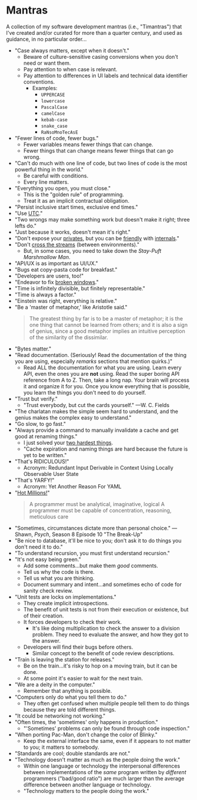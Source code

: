 # Mantras

A collection of my software development mantras (i.e., "Timantras") that I've created and/or curated for more than a quarter century, and used as guidance, in no particular order...

- "Case always matters, except when it doesn't."
  - Beware of culture-sensitive casing conversions when you don't need or want them.
  - Pay attention to when case is relevant.
  - Pay attention to differences in UI labels and technical data identifier conventions.
    - Examples:
      - `UPPERCASE`
      - `lowercase`
      - `PascalCase`
      - `camelCase`
      - `kebab-case`
      - `snake_case`
      - `RaNsoMnoTecAsE`
- "Fewer lines of code, fewer bugs."
  - Fewer variables means fewer things that can change.
  - Fewer things that can change means fewer things that can go wrong.
- "Can't do much with one line of code, but two lines of code is the most powerful thing in the world."
  - Be careful with conditions.
  - Every line matters.
- "Everything you open, you must close."
  - This is the "golden rule" of programming.
  - Treat it as an implicit contractual obligation.
- "Persist inclusive start times, exclusive end times."
- "Use [UTC](https://en.wikipedia.org/wiki/Coordinated_Universal_Time)."
- "Two wrongs may make something work but doesn't make it right; three lefts do."
- "Just because it works, doesn't mean it's right."
- "Don't expose your [privates](https://learn.microsoft.com/en-us/dotnet/csharp/language-reference/keywords/private), but you can be [friendly](https://learn.microsoft.com/en-us/dotnet/api/system.runtime.compilerservices.internalsvisibletoattribute) with [internals](https://learn.microsoft.com/en-us/dotnet/csharp/language-reference/keywords/internal)."
- "Don't [cross the streams](https://youtu.be/jyaLZHiJJnE) (between environments)."
  - But, in some cases, you need to take down the *Stay-Puft Marshmallow Man*.
- "API/UX is as important as UI/UX."
- "Bugs eat copy-pasta code for breakfast."
- "Developers are users, too!"
- "Endeavor to fix [broken windows](https://en.wikipedia.org/wiki/Broken_windows_theory)."
- "Time is infinitely divisible, but finitely representable."
- "Time is always a factor."
- "Einstein was right, everything is relative."
- "Be a 'master of metaphor,' like Aristotle said."
  > The greatest thing by far is to be a master of metaphor; it is the one thing that cannot be learned from others; and it is also a sign of genius, since a good metaphor implies an intuitive perception of the similarity of the dissimilar.
- "Bytes matter."
- "Read documentation.  (Seriously!  Read the documentation of the thing you are using, especially *remarks* sections that mention quirks.)"
  - Read ALL the documentation for what you are using. Learn every API, even the ones you are **not** using. Read the super boring API reference from A to Z. Then, take a long nap. Your brain will process it and organize it for you. Once you know everything that is possible, you learn the things you don't need to do yourself.
- "Trust but verify."
  - "Trust everybody, but cut the cards yourself." &mdash;W. C. Fields
- "The charlatan makes the simple seem hard to understand, and the genius makes the complex easy to understand."
- "Go slow, to go fast."
- "Always provide a command to manually invalidate a cache and get good at renaming things."
  - I just solved your [two hardest things](https://martinfowler.com/bliki/TwoHardThings.html).
  - "Cache expiration and naming things are hard because the future is yet to be written."
- "That's RIDICULOUS!"
  - Acronym: Redundant Input Derivable in Context Using Locally Observable User State
- "That's YARFY!"
  - Acronym: Yet Another Reason For YAML
- "[Hot Millions!](https://en.wikipedia.org/wiki/Hot_Millions)"
  > A programmer must be analytical, imaginative, logical
  > A programmer must be capable of concentration, reasoning, meticulous care
- "Sometimes, circumstances dictate more than personal choice."
  &mdash;Shawn, *Psych*, Season 8 Episode 10 "The Break-Up"
- "Be nice to database, it'll be nice to you; don't ask it to do things you don't need it to do."
- "To understand recursion, you must first understand recursion."
- "It's not easy being green."
  - Add some comments...but make them *good* comments.
  - Tell us why the code is there.
  - Tell us what you are thinking.
  - Document summary and intent...and sometimes echo of code for sanity check review.
- "Unit tests are locks on implementations."
  - They create implicit introspections.
  - The benefit of unit tests is not from their execution or existence, but of their creation.
  - It forces developers to check their work.
    - It's like doing multiplication to check the answer to a division problem.  They need to evaluate the answer, and how they got to the answer.
  - Developers will find their bugs before others.
    - Similar concept to the benefit of code review descriptions.
- "Train is leaving the station for releases."
  - Be on the train...it's risky to hop on a moving train, but it can be done.
  - At some point it's easier to wait for the next train.
- "We are a deity in the computer."
  - Remember that anything is possible.
- "Computers only do what you tell them to do."
  - They often get confused when multiple people tell them to do things because they are told different things.
- "It could be networking not working."
- "Often times, the 'sometimes' only happens in production."
  - "'Sometimes' problems can only be found through code inspection."
- "When porting Pac-Man, don't change the color of Blinky."
  - Keep the external interface the same, even if it appears to not matter to you; it matters to somebody.
- "Standards are cool; double standards are not."
- "Technology doesn't matter as much as the people doing the work."
  - Within one language or technology the interpersonal differences between implementations of the *same* program written by *different* programmers ("bad/good ratio") are much larger than the average difference between another language or technology.
  - "Technology matters to the people doing the work."
